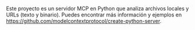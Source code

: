 <!-- Use this file to provide workspace-specific custom instructions to Copilot. For more details, visit https://code.visualstudio.com/docs/copilot/copilot-customization#_use-a-githubcopilotinstructionsmd-file -->

Este proyecto es un servidor MCP en Python que analiza archivos locales y URLs (texto y binario). Puedes encontrar más información y ejemplos en https://github.com/modelcontextprotocol/create-python-server.
